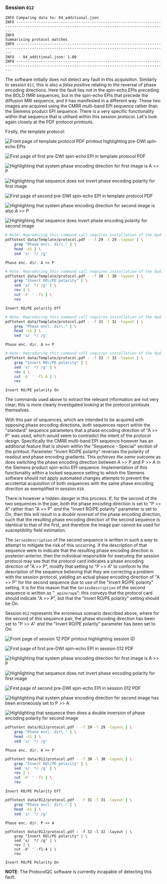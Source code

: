 ### Session `012`

```text
INFO Comparing data to: 04_additional.json
INFO ------------------------------------------------------------------------------------------------------------------------------------------
INFO                                                        Summarising protocol matches
INFO ------------------------------------------------------------------------------------------------------------------------------------------
INFO  - 04_additional.json: 1.00
INFO ------------------------------------------------------------------------------------------------------------------------------------------
```

The software initially does not detect any fault in this acquisiiton.
Similarly to session `011`,
this is also a *false positive*
relating to the reversal of phase encoding directions.
Here the fault lies not in the spin-echo EPIs
preceding the BOLD fMRI sequences,
but in the spin-echo EPIs that precede the diffusion MRI sequence,
and it has manifested in a different way.
These two images are acquired using the CMRR multi-band EPI sequence
rather than the Siemens product EPI sequence.
There is a very specific functionality within that sequence
that is utilised within this session protocol.
Let's look again closely at the PDF protocol printouts.

Firstly, the template protocol:

![Front page of template protocol PDF printout highlighting pre-DWI spin-echo EPIs](images/012_01_Template_Frontpage.png)

![First page of *first* pre-DWI spin-echo EPI in template protocol PDF](images/012_02_Template_SEEPIAP.png)

![Highlighting that system phase encoding direction for *first* image is A >> P](images/012_03_Template_PEDir.png)

![Highlighting that sequence does *not* invert phase encoding polarity for *first* image](images/012_04_Template_InvROPE.png)

![First page of *second* pre-DWI spin-echo EPI in template protocol PDF](images/012_05_Template_SEEPIPA.png)

![Highlighting that system phase encoding direction for *second* image is *also* A >> P](images/012_06_Template_PEDir.png)

![Highlighting that sequence *does* invert phase encoding polarity for *second* image](images/012_07_Template_InvROPE.png)

```sh
# Note: Reproducing this command call requires installation of the Xpdf package
pdftotext data/Template/protocol.pdf - -f 29 -l 29 -layout | \
    grep "Phase enc\. dir\." | \
    head -n1 | \
    sed 's/  */ /g'
```

`Phase enc. dir. A >> P`

```sh
# Note: Reproducing this command call requires installation of the Xpdf package
pdftotext data/Template/protocol.pdf - -f 30 -l 30 -layout | \
    grep "Invert RO\/PE polarity" | \
    sed 's/  */ /g' | \
    rev | \
    cut -d' ' -f1 | \
    rev
```

`Invert RO/PE polarity Off`

```sh
# Note: Reproducing this command call requires installation of the Xpdf package
pdftotext data/Template/protocol.pdf - -f 31 -l 31 -layout | \
    grep "Phase enc\. dir\." | \
    head -n1 | \
    sed 's/  */ /g'
```

`Phase enc. dir. A >> P`

```sh
# Note: Reproducing this command call requires installation of the Xpdf package
pdftotext data/Template/protocol.pdf - -f 32 -l 32 -layout | \
    grep "Invert RO\/PE polarity" | \
    sed 's/  */ /g' | \
    rev | \
    cut -d' ' -f1-4 | \
    rev
```

`Invert RO/PE polarity On`

The commands used above to extract the relevant information are not very clear;
this is more clearly investigated looking at the protocol printouts themselves.

With this pair of sequences,
which are intended to be acquired with opposing phase encoding directions,
*both* sequences report within the "standard" sequence parameters
that a phase encoding direction of "A >> P" was used,
which would seem to contradict the intent of the protocol design.
Specifically the CMRR multi-band EPI sequence
however has an additional feature
that is shown within the "Sequence - Special" section of the printout.
Parameter "Invert RO/PE polarity" reverses the polarity
of readout and phase encoding gradients.
This *achieves the same outcome*
as does switching the phase encoding direction between A >> P and P >> A
in the Siemens product spin-echo EPI sequence.
Implementation of this functionality within a locked sequence setting
to which the Siemens software should not apply automated changes
attempts to prevent the accidental acquisition of both sequences
with the same phase encoding direction
as exemplified in session `010`.

There is however a hidden danger in this process.
If, for the second of the two sequences in the pair,
*both* the phase encoding direction is set to "P >> A" rather than "A >> P"
*and* the "Invert RO/PE polarity" parameter is set to On,
then this will result in a *double reversal* of the phase encoding direction,
such that the resulting phase encoding direction of the second sequence
is identical to that of the first,
and therefore the image pair cannot be used
for susceptibility field estimation.

The `SeriesDescription` of the second sequence
is written in such a way to attempt to mitigate the risk of this occurring.
If the description of that sequence were to indicate
that the resulting phase encoding direction is posterior-anterior,
then the individual responsible for executing the session protocol
may see that the protocol card indicates a phase encoding direction of "A >> P",
modify that setting to "P >> A" to conform to the description of the sequence
believing that they are correcting a problem with the session protocol,
yielding an actual phase encoding direction of "A >> P" for the second sequence
due to use of the "Invert RO/PE polarity" setting.
It is for this reason that the `SeriesDescription` of the second sequence
is written as "`_apinvrope`":
this conveys that the protocol card should indicate "A >> P",
but that the "Invert RO/PE polarity" setting should be On.

Session `012` represents the erroneous scenario described above,
where for the second of this sequence pair,
the phase encoding direction has been set to "P >> A"
*and* the "Invert RO/PE polarity" parameter has been set to On:

![Front page of session 12 PDF printout highlighting session ID](images/012_08_Modified_Frontpage.png)

![First page of *first* pre-DWI spin-echo EPI in session 012 PDF](images/012_09_Modified_SEEPIAP.png)

![Highlighting that system phase encoding direction for *first* image is A >> P](images/012_10_Modified_PEDir.png)

![Highlighting that sequence does *not* invert phase encoding polarity for *first* image](images/012_11_Modified_InvROPE.png)

![First page of *second* pre-DWI spin-echo EPI in session 012 PDF](images/012_12_Modified_SEEPIPA.png)

![Highlighting that system phase encoding direction for *second* image has been erroneously set to P >> A](images/012_13_Modified_PEDir.png)

![Highlighting that sequence then does a *double inversion* of phase encoding polarity for *second* image](images/012_14_Modified_InvROPE.png)

```sh
pdftotext data/012/protocol.pdf - -f 29 -l 29 -layout | \
    grep "Phase enc\. dir\." | \
    head -n1 | \
    sed 's/  */ /g'
```

`Phase enc. dir. A >> P`

```sh
pdftotext data/012/protocol.pdf - -f 30 -l 30 -layout | \
    grep "Invert RO\/PE polarity" | \
    sed 's/  */ /g' | \
    rev | \
    cut -d' ' -f1 | \
    rev
```

`Invert RO/PE Polarity Off`

```sh
pdftotext data/012/protocol.pdf - -f 31 -l 31 -layout | \
    grep "Phase enc\. dir\." | \
    head -n1 | \
    sed 's/  */ /g'
```

`Phase enc. dir. P >> A`

```
pdftotext data/012/protocol.pdf - -f 32 -l 32 -layout | \
    grep "Invert RO\/PE polarity" | \
    sed 's/  */ /g' | \
    rev | \
    cut -d' ' -f1-4 | \
    rev
```

`Invert RO/PE Polarity On`

**NOTE**: The ProtocolQC software is currently incapable of detecting this fault.
